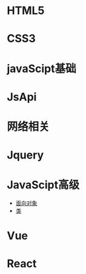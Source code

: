 # HTML5
# CSS3
# javaScipt基础
# JsApi
# 网络相关
# Jquery
# JavaScipt高级
 - [面向对象](./file/JsSenior/OO.md)
 - [类](./file/JsSenior/OO.md)
# Vue
# React
